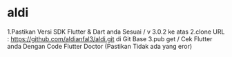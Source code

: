# aldi
 
 
 1.Pastikan Versi SDK Flutter & Dart anda Sesuai / v 3.0.2 ke atas 
 2.clone URL : https://github.com/aldianfal3/aldi.git di Git Base 
 3.pub get / Cek Flutter anda Dengan Code Flutter Doctor (Pastikan Tidak ada yang eror)
 
